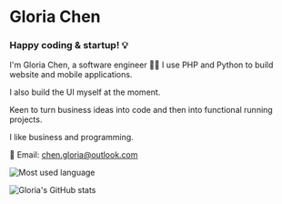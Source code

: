 # Gloria Chen


### Happy coding & startup! 💡

I'm Gloria Chen, a software engineer 👩‍💻 I use PHP and Python to build website and mobile applications.

I also build the UI myself at the moment.

Keen to turn business ideas into code and then into functional running projects.

I like business and programming.

:email: Email: chen.gloria@outlook.com

<div>

![Most used language](https://github-readme-stats.vercel.app/api/top-langs/?username=chen-gloria&layout=compact&bg_color=151515&title_color=fff&text_color=9f9f9f)
  
![Gloria's GitHub stats](https://github-readme-stats.vercel.app/api/?username=chen-gloria&count_private=true&show_icons=true&title_color=fff&icon_color=0613f9&text_color=9f9f9f&bg_color=151515)

</div>
